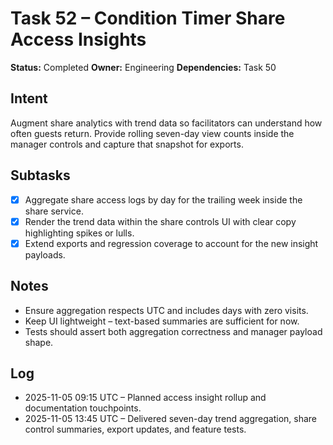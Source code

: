 # Task 52 – Condition Timer Share Access Insights

**Status:** Completed
**Owner:** Engineering
**Dependencies:** Task 50

## Intent
Augment share analytics with trend data so facilitators can understand how often guests return. Provide rolling seven-day view counts inside the manager controls and capture that snapshot for exports.

## Subtasks
- [x] Aggregate share access logs by day for the trailing week inside the share service.
- [x] Render the trend data within the share controls UI with clear copy highlighting spikes or lulls.
- [x] Extend exports and regression coverage to account for the new insight payloads.

## Notes
- Ensure aggregation respects UTC and includes days with zero visits.
- Keep UI lightweight – text-based summaries are sufficient for now.
- Tests should assert both aggregation correctness and manager payload shape.

## Log
- 2025-11-05 09:15 UTC – Planned access insight rollup and documentation touchpoints.
- 2025-11-05 13:45 UTC – Delivered seven-day trend aggregation, share control summaries, export updates, and feature tests.

